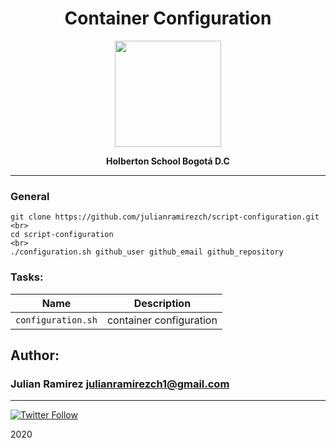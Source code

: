 <H1 align="center"> Container Configuration </H1>

<p align="center">
   <a href="https://www.linux.org/"><img src="https://cdn.pixabay.com/photo/2013/07/13/13/41/bash-161382_960_720.png" width="170" height="170"/></a>

<p align="center"> 
   <b>Holberton School Bogotá D.C</b>
                
----
<H3> General </H3>
    
    git clone https://github.com/julianramirezch/script-configuration.git
    <br>
    cd script-configuration
    <br>
    ./configuration.sh github_user github_email github_repository

### Tasks:

| Name | Description                    |
| ------------- | ------------------------------ |
| `configuration.sh`      |  container configuration    |


## Author: 
### Julian Ramirez <julianramirezch1@gmail.com>
----
[![Twitter Follow](https://img.shields.io/twitter/follow/JulianR_30.svg?style=social&label=Follow)](https://twitter.com/JulianR_30)

2020